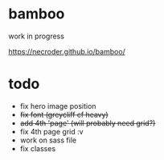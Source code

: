 # bamboo

work in progress

https://necroder.github.io/bamboo/

# todo

- fix hero image position
- ~~fix font (greycliff cf heavy)~~
- ~~add 4th 'page' (will probably need grid?)~~
- fix 4th page grid :v
- work on sass file
- fix classes
